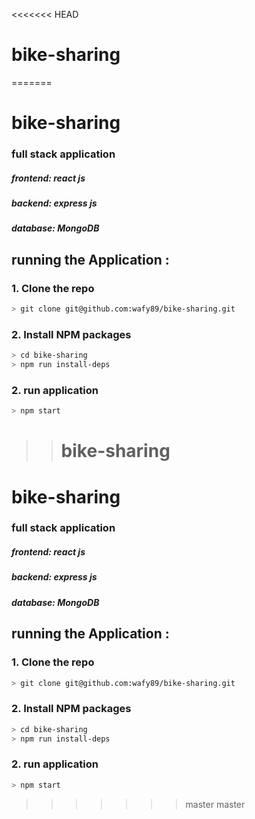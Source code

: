 <<<<<<< HEAD

# bike-sharing

=======

# bike-sharing

### full stack application

##### frontend: react js

##### backend: express js

##### database: MongoDB

## running the Application :

### 1. Clone the repo

```sh
> git clone git@github.com:wafy89/bike-sharing.git
```

### 2. Install NPM packages

```sh
> cd bike-sharing
> npm run install-deps
```

### 2. run application

```sh
> npm start
```

> > # bike-sharing

# bike-sharing

### full stack application

##### frontend: react js

##### backend: express js

##### database: MongoDB

## running the Application :

### 1. Clone the repo

```sh
> git clone git@github.com:wafy89/bike-sharing.git
```

### 2. Install NPM packages

```sh
> cd bike-sharing
> npm run install-deps
```

### 2. run application

```sh
> npm start
```

> > > > > > > master
> > > > > > > master
